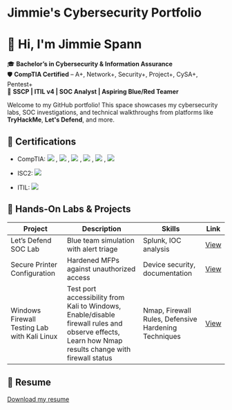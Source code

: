 # Jimmie's Cybersecurity Portfolio

# 👋 Hi, I'm Jimmie Spann

🎓 **Bachelor’s in Cybersecurity & Information Assurance**  
🛡️ **CompTIA Certified** – A+, Network+, Security+, Project+, CySA+, Pentest+  
🔐 **SSCP | ITIL v4 | SOC Analyst | Aspiring Blue/Red Teamer**

Welcome to my GitHub portfolio! This space showcases my cybersecurity labs, SOC investigations, and technical walkthroughs from platforms like **TryHackMe**, **Let's Defend**, and more.


## 🔐 Certifications
- CompTIA: <img src="https://img.shields.io/badge/A%2B-Certified-red?style=for-the-badge&logo=comptia" /> , <img src="https://img.shields.io/badge/Network%2B-Certified-red?style=for-the-badge&logo=comptia" /> , <img src="https://img.shields.io/badge/Security%2B-Certified-red?style=for-the-badge&logo=comptia" /> , <img src="https://img.shields.io/badge/Project%2B-Certified-red?style=for-the-badge&logo=comptia" /> , <img src="https://img.shields.io/badge/CySA%2B-Certified-red?style=for-the-badge&logo=comptia" /> , <img src="https://img.shields.io/badge/PenTest%2B-Certified-red?style=for-the-badge&logo=comptia" />  

- ISC2: <img src="https://img.shields.io/badge/SSCP-Certified-blue?style=for-the-badge&logo=ISC2" />

- ITIL: <img src="https://img.shields.io/badge/ITIL%20Foundation-Certified-purple?style=for-the-badge&logo=itsm" />



## 🧪 Hands-On Labs & Projects
| Project | Description | Skills | Link |
|--------|-------------|--------|------|
| Let’s Defend SOC Lab | Blue team simulation with alert triage | Splunk, IOC analysis | <a href="https://github.com/jspann2025/Let-s-Defend--SOC-Alert-Analysis/tree/main">View</a> 
| Secure Printer Configuration | Hardened MFPs against unauthorized access | Device security, documentation | <a href="https://github.com/jspann2025/Secure-Copier-Configuration-Project/tree/main">View</a>|
| Windows Firewall Testing Lab with Kali Linux|Test port accessibility from Kali to Windows, Enable/disable firewall rules and observe effects, Learn how Nmap results change with firewall status| Nmap, Firewall Rules, Defensive Hardening Techniques |<a href="https://github.com/jspann2025/Windows-Firewall-Testing-Lab-with-Kali-Linux/tree/main">View</a>|
## 📄 Resume
[Download my resume](./resume/Cybersecurity_Resume.pdf)
